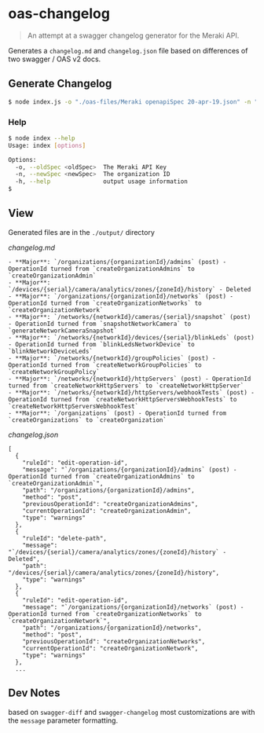 # oas-changelog
> An attempt at a swagger changelog generator for the Meraki API.

Generates a `changelog.md` and `changelog.json` file based on differences of two swagger / OAS v2 docs. 


## Generate Changelog
```bash
$ node index.js -o "./oas-files/Meraki openapiSpec 20-apr-19.json" -n "./oas-files/Meraki openapiSpec 26-apr-19.json"
```

### Help
```bash
$ node index --help
Usage: index [options]

Options:
  -o, --oldSpec <oldSpec>  The Meraki API Key
  -n, --newSpec <newSpec>  The organization ID
  -h, --help               output usage information
$ 
```

## View
Generated files are in the `./output/` directory

*changelog.md*
```
- **Major**: `/organizations/{organizationId}/admins` (post) - OperationId turned from `createOrganizationAdmins` to `createOrganizationAdmin`
- **Major**: `/devices/{serial}/camera/analytics/zones/{zoneId}/history` - Deleted
- **Major**: `/organizations/{organizationId}/networks` (post) - OperationId turned from `createOrganizationNetworks` to `createOrganizationNetwork`
- **Major**: `/networks/{networkId}/cameras/{serial}/snapshot` (post) - OperationId turned from `snapshotNetworkCamera` to `generateNetworkCameraSnapshot`
- **Major**: `/networks/{networkId}/devices/{serial}/blinkLeds` (post) - OperationId turned from `blinkLedsNetworkDevice` to `blinkNetworkDeviceLeds`
- **Major**: `/networks/{networkId}/groupPolicies` (post) - OperationId turned from `createNetworkGroupPolicies` to `createNetworkGroupPolicy`
- **Major**: `/networks/{networkId}/httpServers` (post) - OperationId turned from `createNetworkHttpServers` to `createNetworkHttpServer`
- **Major**: `/networks/{networkId}/httpServers/webhookTests` (post) - OperationId turned from `createNetworkHttpServersWebhookTests` to `createNetworkHttpServersWebhookTest`
- **Major**: `/organizations` (post) - OperationId turned from `createOrganizations` to `createOrganization`
```

*changelog.json*
```
[
  {
    "ruleId": "edit-operation-id",
    "message": "`/organizations/{organizationId}/admins` (post) - OperationId turned from `createOrganizationAdmins` to `createOrganizationAdmin`",
    "path": "/organizations/{organizationId}/admins",
    "method": "post",
    "previousOperationId": "createOrganizationAdmins",
    "currentOperationId": "createOrganizationAdmin",
    "type": "warnings"
  },
  {
    "ruleId": "delete-path",
    "message": "`/devices/{serial}/camera/analytics/zones/{zoneId}/history` - Deleted",
    "path": "/devices/{serial}/camera/analytics/zones/{zoneId}/history",
    "type": "warnings"
  },
  {
    "ruleId": "edit-operation-id",
    "message": "`/organizations/{organizationId}/networks` (post) - OperationId turned from `createOrganizationNetworks` to `createOrganizationNetwork`",
    "path": "/organizations/{organizationId}/networks",
    "method": "post",
    "previousOperationId": "createOrganizationNetworks",
    "currentOperationId": "createOrganizationNetwork",
    "type": "warnings"
  },
  ...
```

## Dev Notes

based on `swagger-diff` and `swagger-changelog`
most customizations are with the `message` parameter formatting. 